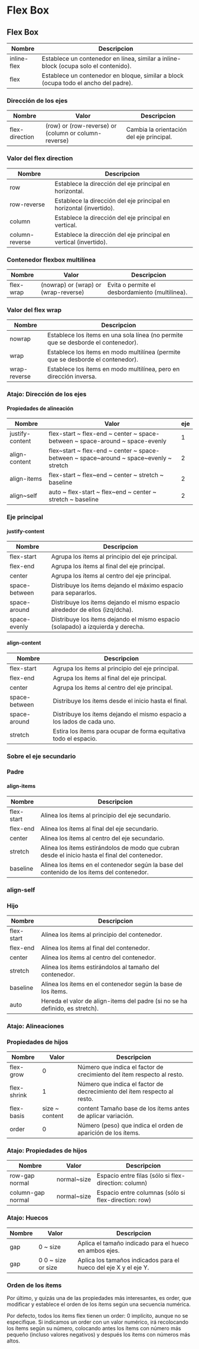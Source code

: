 # Flex Box

## Flex Box
|Nombre | Descripcion|
|--------|------------|
|inline-flex | Establece un contenedor en línea, similar a inline-block (ocupa solo el contenido).|
|flex | Establece un contenedor en bloque, similar a block (ocupa todo el ancho del padre).|
### Dirección de los ejes 
|Nombre | Valor | Descripcion|
|---|------|-----|
flex-direction|(row) or (row-reverse) or (column or column-reverse) | Cambia la orientación del eje principal.|
  
### Valor del flex direction
|Nombre | Descripcion|
|--------|------------|
row	|Establece la dirección del eje principal en horizontal.
row-reverse	|Establece la dirección del eje principal en horizontal (invertido).
column	|Establece la dirección del eje principal en vertical.
column-reverse	|Establece la dirección del eje principal en vertical (invertido).
  
### Contenedor flexbox multilínea
|Nombre | Valor | Descripcion|
|---|------|-----|
flex-wrap | (nowrap) or (wrap) or (wrap-reverse)|Evita o permite el desbordamiento (multilinea).

### Valor del flex wrap
|Nombre | Descripcion|
|--------|------------|
nowrap	|Establece los ítems en una sola línea (no permite que se desborde el contenedor).
wrap	|Establece los ítems en modo multilínea (permite que se desborde el contenedor).
wrap-reverse	|Establece los ítems en modo multilínea, pero en dirección inversa.
### Atajo: Dirección de los ejes
#### Propiedades de alineación 
|Nombre | Valor | eje|
|---|------|-----|
justify-content	|flex-start ~ flex-end ~ center ~ space-between ~ space-around ~ space-evenly	|1️
align-content|	flex~start ~ flex-end ~ center ~ space-between ~ space~around ~ space~evenly ~ stretch	|2
align-items	|flex-start ~ flex~end ~ center ~ stretch ~ baseline	|2
align~self	|auto ~ flex-start ~ flex~end ~ center ~ stretch ~ baseline	|2️
  
### Eje principal
#### justify-content
|Nombre | Descripcion|
|--------|------------|
flex-start	|Agrupa los ítems al principio del eje principal.
flex-end	|Agrupa los ítems al final del eje principal.
center	|Agrupa los ítems al centro del eje principal.
space-between	|Distribuye los ítems dejando el máximo espacio para separarlos.
space-around	|Distribuye los ítems dejando el mismo espacio alrededor de ellos (izq/dcha).
space-evenly	|Distribuye los ítems dejando el mismo espacio (solapado) a izquierda y derecha.
####  align-content
|Nombre | Descripcion|
|--------|------------|
flex-start |Agrupa los ítems al principio del eje principal.
flex-end	|Agrupa los ítems al final del eje principal.
center	|Agrupa los ítems al centro del eje principal.
space-between	|Distribuye los ítems desde el inicio hasta el final.
space-around	|Distribuye los ítems dejando el mismo espacio a los lados de cada uno.
stretch	|Estira los ítems para ocupar de forma equitativa todo el espacio.

### Sobre el eje secundario
### Padre
#### align-items
|Nombre | Descripcion|
|--------|------------|
flex-start	|Alinea los ítems al principio del eje secundario.
flex-end	|Alinea los ítems al final del eje secundario.
center	|Alinea los ítems al centro del eje secundario.
stretch	|Alinea los ítems estirándolos de modo que cubran desde el inicio hasta el final del contenedor.
baseline	|Alinea los ítems en el contenedor según la base del contenido de los ítems del contenedor.
###  align-self
### Hijo
|Nombre | Descripcion|
|--------|------------|
flex-start  |Alinea los ítems al principio del contenedor.
flex-end	|Alinea los ítems al final del contenedor.
center	|Alinea los ítems al centro del contenedor.
stretch	|Alinea los ítems estirándolos al tamaño del contenedor.
baseline	|Alinea los ítems en el contenedor según la base de los ítems.
auto	|Hereda el valor de align-items del padre (si no se ha definido, es stretch).

### Atajo: Alineaciones
### Propiedades de hijos
|Nombre | Valor |Descripcion|
|--------|--------|----|
flex-grow	|0   | Número que indica el factor de crecimiento del ítem respecto al resto.
flex-shrink	| 1 | 	Número que indica el factor de decrecimiento del ítem respecto al resto.
flex-basis  |	size ~ content | content	Tamaño base de los ítems antes de aplicar variación.
order	|0 | 	Número (peso) que indica el orden de aparición de los ítems.

### Atajo: Propiedades de hijos 
|Nombre | Valor |Descripcion|
|--------|--------|----|
row-gap	normal | normal~size	|Espacio entre filas (sólo si flex-direction: column)
column-gap	normal | normal~size|Espacio entre columnas (sólo si flex-direction: row)
### Atajo: Huecos
|Nombre | Valor |Descripcion|
|--------|--------|----|
gap	|0 ~ size| 	Aplica el tamaño indicado para el hueco en ambos ejes.
gap	|0 0 ~ size or size |  	Aplica los tamaños indicados para el hueco del eje X y el eje Y.

### Orden de los ítems 
Por último, y quizás una de las propiedades más interesantes, es order, que modificar y establece el orden de los ítems según una secuencia numérica.

Por defecto, todos los ítems flex tienen un order: 0 implícito, aunque no se especifique. Si indicamos un order con un valor numérico, irá recolocando los ítems según su número, colocando antes los ítems con número más pequeño (incluso valores negativos) y después los ítems con números más altos.